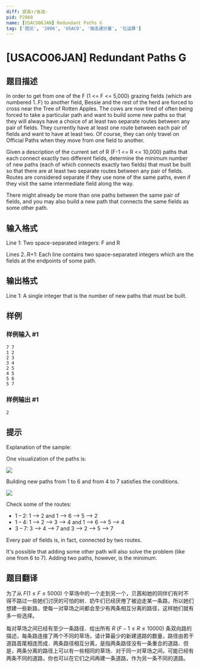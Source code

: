 ```yaml
---
diff: 提高+/省选-
pid: P2860
name: [USACO06JAN] Redundant Paths G
tag: ['图论', '2006', 'USACO', '强连通分量', '位运算']
---
```

# [USACO06JAN] Redundant Paths G
## 题目描述

In order to get from one of the F (1 <= F <= 5,000) grazing fields (which are numbered 1..F) to another field, Bessie and the rest of the herd are forced to cross near the Tree of Rotten Apples.  The cows are now tired of often being forced to take a particular path and want to build some new paths so that they will always have a choice of at least two separate routes between any pair of fields. They currently have at least one route between each pair of fields and want to have at least two. Of course, they can only travel on Official Paths when they move from one field to another.


Given a description of the current set of R (F-1 <= R <= 10,000) paths that each connect exactly two different fields, determine the minimum number of new paths (each of which connects exactly two fields) that must be built so that there are at least two separate routes between any pair of fields. Routes are considered separate if they use none of the same paths, even if they visit the same intermediate field along the way.


There might already be more than one paths between the same pair of fields, and you may also build a new path that connects the same fields as some other path.

## 输入格式

Line 1: Two space-separated integers: F and R




Lines 2..R+1: Each line contains two space-separated integers which are the fields at the endpoints of some path.

## 输出格式

Line 1: A single integer that is the number of new paths that must be built.

## 样例

### 样例输入 #1
```
7 7
1 2
2 3
3 4
2 5
4 5
5 6
5 7
```
### 样例输出 #1
```
2
```
## 提示

Explanation of the sample:




One visualization of the paths is:

![](https://cdn.luogu.com.cn/upload/image_hosting/cubnel5k.png)

Building new paths from 1 to 6 and from 4 to 7 satisfies the conditions.

![](https://cdn.luogu.com.cn/upload/image_hosting/rgguiytp.png)

Check some of the routes:

- 1 – 2:  1 –> 2 and 1 –> 6 –> 5 –> 2
- 1 – 4:  1 –> 2 –> 3 –> 4 and 1 –> 6 –> 5 –> 4
- 3 – 7:  3 –> 4 –> 7 and 3 –> 2 –> 5 –> 7

Every pair of fields is, in fact, connected by two routes.

It's possible that adding some other path will also solve the problem (like one from 6 to 7). Adding two paths, however, is the minimum.

## 题目翻译

为了从 $F(1 \le F \le 5000)$ 个草场中的一个走到另一个，贝茜和她的同伴们有时不得不路过一些她们讨厌的可怕的树．奶牛们已经厌倦了被迫走某一条路，所以她们想建一些新路，使每一对草场之间都会至少有两条相互分离的路径，这样她们就有多一些选择。

每对草场之间已经有至少一条路径．给出所有 $R\ (F-1 \le R \le 10000)$ 条双向路的描述，每条路连接了两个不同的草场，请计算最少的新建道路的数量，路径由若干道路首尾相连而成．两条路径相互分离，是指两条路径没有一条重合的道路．但是，两条分离的路径上可以有一些相同的草场．对于同一对草场之间，可能已经有两条不同的道路，你也可以在它们之间再建一条道路，作为另一条不同的道路。
